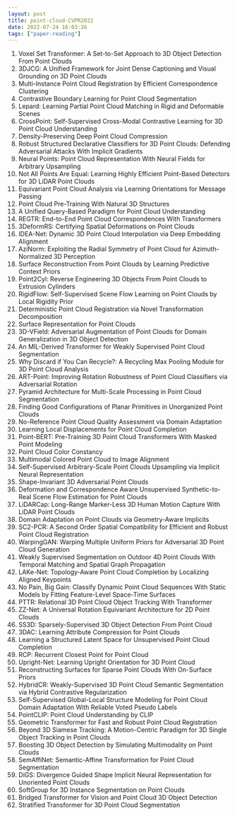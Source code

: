 ```yaml
---
layout: post
title: point-cloud-CVPR2022
date: 2022-07-24 16:03:26
tags: ["paper-reading"]
---
```

1. Voxel Set Transformer: A Set-to-Set Approach to 3D Object Detection From Point Clouds
2. 3DJCG: A Unified Framework for Joint Dense Captioning and Visual Grounding on 3D Point Clouds
3. Multi-Instance Point Cloud Registration by Efficient Correspondence Clustering
4. Contrastive Boundary Learning for Point Cloud Segmentation
5. Lepard: Learning Partial Point Cloud Matching in Rigid and Deformable Scenes
6. CrossPoint: Self-Supervised Cross-Modal Contrastive Learning for 3D Point Cloud Understanding
7. Density-Preserving Deep Point Cloud Compression
8. Robust Structured Declarative Classifiers for 3D Point Clouds: Defending Adversarial Attacks With Implicit Gradients
9. Neural Points: Point Cloud Representation With Neural Fields for Arbitrary Upsampling
10. Not All Points Are Equal: Learning Highly Efficient Point-Based Detectors for 3D LiDAR Point Clouds
11. Equivariant Point Cloud Analysis via Learning Orientations for Message Passing
12. Point Cloud Pre-Training With Natural 3D Structures
13. A Unified Query-Based Paradigm for Point Cloud Understanding
14. REGTR: End-to-End Point Cloud Correspondences With Transformers
15. 3DeformRS: Certifying Spatial Deformations on Point Clouds
16. IDEA-Net: Dynamic 3D Point Cloud Interpolation via Deep Embedding Alignment
17. AziNorm: Exploiting the Radial Symmetry of Point Cloud for Azimuth-Normalized 3D Perception
18. Surface Reconstruction From Point Clouds by Learning Predictive Context Priors
19. Point2Cyl: Reverse Engineering 3D Objects From Point Clouds to Extrusion Cylinders
20. RigidFlow: Self-Supervised Scene Flow Learning on Point Clouds by Local Rigidity Prior
21. Deterministic Point Cloud Registration via Novel Transformation Decomposition
22. Surface Representation for Point Clouds
23. 3D-VField: Adversarial Augmentation of Point Clouds for Domain Generalization in 3D Object Detection
24. An MIL-Derived Transformer for Weakly Supervised Point Cloud Segmentation
25. Why Discard if You Can Recycle?: A Recycling Max Pooling Module for 3D Point Cloud Analysis
26. ART-Point: Improving Rotation Robustness of Point Cloud Classifiers via Adversarial Rotation
27. Pyramid Architecture for Multi-Scale Processing in Point Cloud Segmentation
28. Finding Good Configurations of Planar Primitives in Unorganized Point Clouds
29. No-Reference Point Cloud Quality Assessment via Domain Adaptation
30. Learning Local Displacements for Point Cloud Completion
31. Point-BERT: Pre-Training 3D Point Cloud Transformers With Masked Point Modeling
32. Point Cloud Color Constancy
33. Multimodal Colored Point Cloud to Image Alignment
34. Self-Supervised Arbitrary-Scale Point Clouds Upsampling via Implicit Neural Representation
35. Shape-Invariant 3D Adversarial Point Clouds
36. Deformation and Correspondence Aware Unsupervised Synthetic-to-Real Scene Flow Estimation for Point Clouds
37. LiDARCap: Long-Range Marker-Less 3D Human Motion Capture With LiDAR Point Clouds
38. Domain Adaptation on Point Clouds via Geometry-Aware Implicits
39. SC2-PCR: A Second Order Spatial Compatibility for Efficient and Robust Point Cloud Registration
40. WarpingGAN: Warping Multiple Uniform Priors for Adversarial 3D Point Cloud Generation
41. Weakly Supervised Segmentation on Outdoor 4D Point Clouds With Temporal Matching and Spatial Graph Propagation
42. LAKe-Net: Topology-Aware Point Cloud Completion by Localizing Aligned Keypoints
43. No Pain, Big Gain: Classify Dynamic Point Cloud Sequences With Static Models by Fitting Feature-Level Space-Time Surfaces
44. PTTR: Relational 3D Point Cloud Object Tracking With Transformer
45. ZZ-Net: A Universal Rotation Equivariant Architecture for 2D Point Clouds
46. SS3D: Sparsely-Supervised 3D Object Detection From Point Cloud
47. 3DAC: Learning Attribute Compression for Point Clouds
48. Learning a Structured Latent Space for Unsupervised Point Cloud Completion
49. RCP: Recurrent Closest Point for Point Cloud
50. Upright-Net: Learning Upright Orientation for 3D Point Cloud
51. Reconstructing Surfaces for Sparse Point Clouds With On-Surface Priors
52. HybridCR: Weakly-Supervised 3D Point Cloud Semantic Segmentation via Hybrid Contrastive Regularization
53. Self-Supervised Global-Local Structure Modeling for Point Cloud Domain Adaptation With Reliable Voted Pseudo Labels
54. PointCLIP: Point Cloud Understanding by CLIP
55. Geometric Transformer for Fast and Robust Point Cloud Registration
56. Beyond 3D Siamese Tracking: A Motion-Centric Paradigm for 3D Single Object Tracking in Point Clouds
57. Boosting 3D Object Detection by Simulating Multimodality on Point Clouds
58. SemAffiNet: Semantic-Affine Transformation for Point Cloud Segmentation
59. DiGS: Divergence Guided Shape Implicit Neural Representation for Unoriented Point Clouds
60. SoftGroup for 3D Instance Segmentation on Point Clouds
61. Bridged Transformer for Vision and Point Cloud 3D Object Detection
62. Stratified Transformer for 3D Point Cloud Segmentation